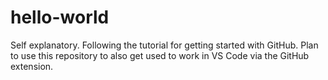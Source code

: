 # hello-world
Self explanatory.
Following the tutorial for getting started with GitHub.  Plan to use this repository to also get used to work in VS Code via the GitHub extension.
